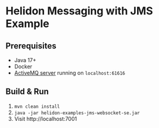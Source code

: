# Helidon Messaging with JMS Example

## Prerequisites
* Java 17+ 
* Docker
* [ActiveMQ server](../README.md) running on `localhost:61616`

## Build & Run
1. `mvn clean install`
2. `java -jar helidon-examples-jms-websocket-se.jar`
3. Visit http://localhost:7001

